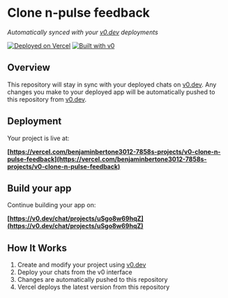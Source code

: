 # Clone n-pulse feedback

*Automatically synced with your [v0.dev](https://v0.dev) deployments*

[![Deployed on Vercel](https://img.shields.io/badge/Deployed%20on-Vercel-black?style=for-the-badge&logo=vercel)](https://vercel.com/benjaminbertone3012-7858s-projects/v0-clone-n-pulse-feedback)
[![Built with v0](https://img.shields.io/badge/Built%20with-v0.dev-black?style=for-the-badge)](https://v0.dev/chat/projects/uSgo8w69hqZ)

## Overview

This repository will stay in sync with your deployed chats on [v0.dev](https://v0.dev).
Any changes you make to your deployed app will be automatically pushed to this repository from [v0.dev](https://v0.dev).

## Deployment

Your project is live at:

**[https://vercel.com/benjaminbertone3012-7858s-projects/v0-clone-n-pulse-feedback](https://vercel.com/benjaminbertone3012-7858s-projects/v0-clone-n-pulse-feedback)**

## Build your app

Continue building your app on:

**[https://v0.dev/chat/projects/uSgo8w69hqZ](https://v0.dev/chat/projects/uSgo8w69hqZ)**

## How It Works

1. Create and modify your project using [v0.dev](https://v0.dev)
2. Deploy your chats from the v0 interface
3. Changes are automatically pushed to this repository
4. Vercel deploys the latest version from this repository